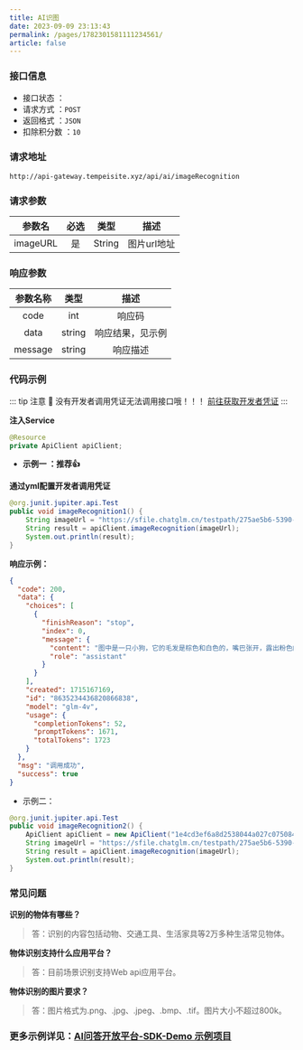 ```yaml
---
title: AI识图
date: 2023-09-09 23:13:43
permalink: /pages/1782301581111234561/
article: false
---
```


### 接口信息

- 接口状态 ： <Badge text="正常"/>
- 请求方式 ：`POST`
- 返回格式 ：`JSON`
- 扣除积分数 ：`10`

### 请求地址 
```shell
http://api-gateway.tempeisite.xyz/api/ai/imageRecognition
```

### 请求参数 

| 参数名  | 必选 | 类型 |   描述   |
|:----:|:---:|:--:|:---:|
|   imageURL   |  是  |  String  | 图片url地址 |

### 响应参数 

|  参数名称   |  类型  |    描述    |
|:-------:| :----: |:--------:|
|  code   |  int   |   响应码    |
|  data   | string | 响应结果，见示例 |
| message | string |   响应描述   |

### 代码示例

::: tip 注意 🔔️
没有开发者调用凭证无法调用接口哦！！！ [前往获取开发者凭证](http://api.tempeisite.xyz/)
:::

**注入Service**

```java
@Resource
private ApiClient apiClient;
```

- **示例一 ：推荐👍**

**通过yml配置开发者调用凭证**

```java
@org.junit.jupiter.api.Test
public void imageRecognition1() {
    String imageUrl = "https://sfile.chatglm.cn/testpath/275ae5b6-5390-51ca-a81a-60332d1a7cac_0.png";
    String result = apiClient.imageRecognition(imageUrl);
    System.out.println(result);
}
```

**响应示例：**

```json
{
  "code": 200,
  "data": {
    "choices": [
      {
        "finishReason": "stop",
        "index": 0,
        "message": {
          "content": "图中是一只小狗，它的毛发是棕色和白色的，嘴巴张开，露出粉色的舌头和牙齿。图片的左下角有2支铅笔。图片右下角有一个水印，写着“AI生成”。",
          "role": "assistant"
        }
      }
    ],
    "created": 1715167169,
    "id": "8635234436820866838",
    "model": "glm-4v",
    "usage": {
      "completionTokens": 52,
      "promptTokens": 1671,
      "totalTokens": 1723
    }
  },
  "msg": "调用成功",
  "success": true
}
```

- 示例二：

```Java
@org.junit.jupiter.api.Test
public void imageRecognition2() {
    ApiClient apiClient = new ApiClient("1e4cd3ef6a8d2538044a027c07508488", "af5a11324adf26ae19d79a88b8e6cd08");
    String imageUrl = "https://sfile.chatglm.cn/testpath/275ae5b6-5390-51ca-a81a-60332d1a7cac_0.png";
    String result = apiClient.imageRecognition(imageUrl);
    System.out.println(result);
}
```

### 常见问题
**识别的物体有哪些？**
> 答：识别的内容包括动物、交通工具、生活家具等2万多种生活常见物体。

**物体识别支持什么应用平台？**
> 答：目前场景识别支持Web api应用平台。

**物体识别的图片要求？**
> 答：图片格式为.png、.jpg、.jpeg、.bmp、.tif。图片大小不超过800k。
###  **更多示例详见：[AI问答开放平台-SDK-Demo 示例项目](https://github.com/Tenpeisite/faiz-api-demo)**

